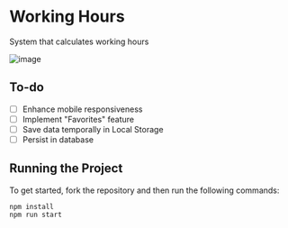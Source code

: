 # Working Hours

System that calculates working hours

![image](https://user-images.githubusercontent.com/12193814/107571437-ab366780-6bc9-11eb-8f65-f36d8c33b565.png)

## To-do

- [ ] Enhance mobile responsiveness
- [ ] Implement "Favorites" feature
- [ ] Save data temporally in Local Storage
- [ ] Persist in database

## Running the Project

To get started, fork the repository and then run the following commands:

    npm install
    npm run start
